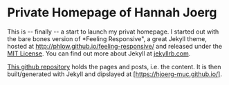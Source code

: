 # Private Homepage of Hannah Joerg

This is -- finally -- a start to launch my privat homepage. I started out with the
bare bones version of *Feeling Responsive", a great Jekyll theme,
hosted at <http://phlow.github.io/feeling-responsive/> and released
under the [MIT
License](http://phlow.github.io/feeling-responsive/info/). You can
find out more about Jekyll at [jekyllrb.com](http://jekyllrb.com/).

[This github
repository](https://github.com/HJoerg-MUC/hjoerg-muc.github.io)
holds the pages and posts, i.e. the content. It is then built/generated with
Jekyll and dipslayed at [https://hjoerg-muc.github.io/].

<!-- So, we have the following architecture:
- In the blog, we have posts ("What is ...") and pages ("How to ...").
  You can browse theme there and edit them here. (There's also some outliers like "about" and "brown-bag".)
- In this repository, we have "the dirty secrets" on how to
  maintain the tech (mainly GitHub Pages, Jekyll, and Markdown) behind
  this blog. The relevant files in `UPPERCASE.md`.
  - README.md :: this overview
  - ISSUES.md :: list of global TODOs (generally: put TODOs as close as
    possible to the point of action.)
  - HOW-TO-CONTRIBUTE.md :: how to write the proper mix of markdown and
    liquid-syntax for this blog
  - LICENSE.md :: ???TODO necessary???

# Documentation

For reproducibility -- and in case we totally break the system --
let's document the technology and steps to get this site online

## Ruby

- Ruby :: programming language
- Gem and RubyGems :: a Ruby package and Ruby's package manager
- Gemfile :: specifies which packages (but not necessarily which
  version) a Ruby program requires/you want to use. Then install with
  :

      bundle install

- Gemfile.lock :: will be written with the exact package versions (for
  easier distribution/reproducibility). On the next `bundle install`
  these (stricter) requirements will be used (instead of Gemfile's)
- Jekyll :: a static site generator written in Ruby

## Jekyll

## Markdown

## ?Liquid-Syntax?

for everything that Markdown can't do, like toc and
:smile:

## Troubleshooting

If your page does not build, you'll receive an email-notification and
the content of the email is also displayed in the repository's Setting >
Options > GitHub Pages. Unfortunately, this is usually quite
uninformative. You may have to `bundle exec jekyll serve` for better
information through a local run.



# @Future

## TODOs

- [ ] add a timestamp "last modified: <file-date>" to template
- Do we need a LICENSE file?
- Have 1 disclaimer (possibly as part of about) and link from this
  readme and the footer
- [ ] fix links from pages to posts
- [ ] blog posts need to start with an image; default: photo of the presenter
- [ ] pick and add a favicon/logo
- [ ] add search functionality

https://guides.github.com/features/issues/

## Wishlist

- Search: jekyll plugins are generally disabled for github pages, so in
  particular the [search
  plugin](https://github.com/slashdotdash/jekyll-lunr-js-search/issues/82)

# Disclaimer -- see also contact.md

This is a purely private endeavor and not an official
publication of our employer or the university. The views and advice
presented here are therefore completely nonbinding -- in any
direction. Use at your own risk. -->
